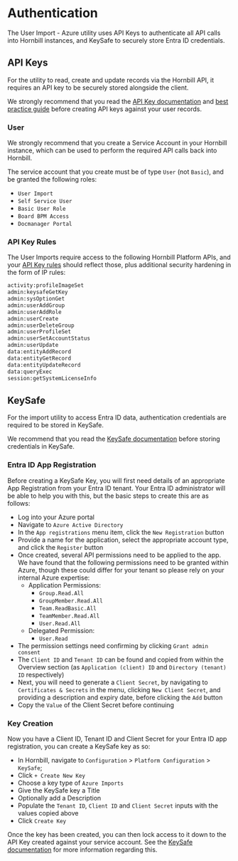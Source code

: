 # Authentication

The User Import - Azure utility uses API Keys to authenticate all API calls into Hornbill instances, and KeySafe to securely store Entra ID credentials.

## API Keys

For the utility to read, create and update records via the Hornbill API, it requires an API key to be securely stored alongside the client.

We strongly recommend that you read the [API Key documentation](/esp-fundamentals/security/api-keys) and [best practice guide](/esp-fundamentals/best-practice/platform-api-keys) before creating API keys against your user records.

### User

We strongly recommend that you create a Service Account in your Hornbill instance, which can be used to perform the required API calls back into Hornbill.

The service account that you create must be of type `User` (not `Basic`), and be granted the following roles:

* `User Import`
* `Self Service User`
* `Basic User Role`
* `Board BPM Access`
* `Docmanager Portal`

### API Key Rules

The User Imports require access to the following Hornbill Platform APIs, and your [API Key rules](/esp-fundamentals/security/api-keys#api-key-rules) should reflect those, plus additional security hardening in the form of IP rules:

```cmd
activity:profileImageSet 
admin:keysafeGetKey 
admin:sysOptionGet 
admin:userAddGroup 
admin:userAddRole 
admin:userCreate 
admin:userDeleteGroup 
admin:userProfileSet 
admin:userSetAccountStatus 
admin:userUpdate 
data:entityAddRecord 
data:entityGetRecord 
data:entityUpdateRecord 
data:queryExec 
session:getSystemLicenseInfo 
```

## KeySafe

For the import utility to access Entra ID data, authentication credentials are required to be stored in KeySafe.

We recommend that you read the [KeySafe documentation](/esp-fundamentals/security/keysafe) before storing credentials in KeySafe.

### Entra ID App Registration

Before creating a KeySafe Key, you will first need details of an appropriate App Registration from your Entra ID tenant. Your Entra ID administrator will be able to help you with this, but the basic steps to create this are as follows:

* Log into your Azure portal
* Navigate to `Azure Active Directory`
* In the `App registrations` menu item, click the `New Registration` button
* Provide a name for the application, select the appropriate account type, and click the `Register` button
* Once created, several API permissions need to be applied to the app. We have found that the following permissions need to be granted within Azure, though these could differ for your tenant so please rely on your internal Azure expertise:
  * Application Permissions:
    * `Group.Read.All`
    * `GroupMember.Read.All`
    * `Team.ReadBasic.All`
    * `TeamMember.Read.All`
    * `User.Read.All`
  * Delegated Permission:
    * `User.Read`
* The permission settings need confirming by clicking `Grant admin consent`
* The `Client ID` and `Tenant ID` can be found and copied from within the Overview section (as `Application (client) ID` and `Directory (tenant) ID` respectively)
* Next, you will need to generate a `Client Secret`, by navigating to `Certificates & Secrets` in the menu, clicking `New Client Secret`, and providing a description and expiry date, before clicking the `Add` button
* Copy the `Value` of the Client Secret before continuing 

### Key Creation

Now you have a Client ID, Tenant ID and Client Secret for your Entra ID app registration, you can create a KeySafe key as so:

* In Hornbill, navigate to `Configuration` > `Platform Configuration` > `KeySafe`;
* Click `+ Create New Key`
* Choose a key type of `Azure Imports`
* Give the KeySafe key a Title
* Optionally add a Description
* Populate the `Tenant ID`, `Client ID` and `Client Secret` inputs with the values copied above
* Click `Create Key`

Once the key has been created, you can then lock access to it down to the API Key created against your service account. See the [KeySafe documentation](/esp-fundamentals/security/keysafe#access-control-and-usability) for more information regarding this.